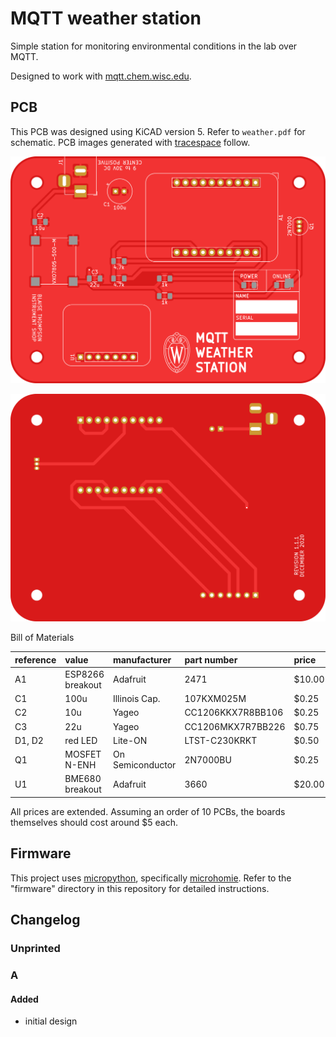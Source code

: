 # MQTT weather station

Simple station for monitoring environmental conditions in the lab over MQTT.

Designed to work with [mqtt.chem.wisc.edu](https://mqtt.chem.wisc.edu/).

## PCB

This PCB was designed using KiCAD version 5.
Refer to `weather.pdf` for schematic.
PCB images generated with [tracespace](https://github.com/tracespace/tracespace) follow.

![top](./top.png "PCB top view")

![bottom](./bottom.png "PCB bottom view")

Bill of Materials

| reference      | value            | manufacturer     | part number          | price  | vendors |
| :------------- | :--------------- | :--------------- | :------------------- | :----- | :------ |
| A1             | ESP8266 breakout | Adafruit         | 2471                 | $10.00 | [Adafruit](https://www.adafruit.com/product/2471) [DigiKey](https://www.digikey.com/en/products/detail/adafruit-industries-llc/2471/5355489) |
| C1             | 100u             | Illinois Cap.    | 107KXM025M           | $0.25  | [DigiKey](https://www.digikey.com/en/products/detail/illinois-capacitor/107KXM025M/5410757?s=N4IgTCBcDaIIwAYDsBpAGgWQWArBkAugL5A) |
| C2             | 10u              | Yageo            | CC1206KKX7R8BB106    | $0.25  | [DigiKey](https://www.digikey.com/en/products/detail/yageo/CC1206KKX7R8BB106/5195365?s=N4IgTCBcDaIMJwIxgAwDYDSGAaB2ASgBwBCxi6IAugL5A) |
| C3             | 22u              | Yageo            | CC1206MKX7R7BB226    | $0.75  | [DigiKey](https://www.digikey.com/en/products/detail/yageo/CC1206MKX7R7BB226/7071713?s=N4IgTCBcDaIMJwIxgAwDYCyBpAGgdgCU8AhYsMNEAXQF8g) |
| D1, D2         | red LED          | Lite-ON          | LTST-C230KRKT        | $0.50  | [DigiKey](https://www.digikey.com/en/products/detail/lite-on-inc/LTST-C230KRKT/386857?s=N4IgTCBcDaIDIBUDKCC0BhMBmADAaQCU8EQBdAXyA) |
| Q1             | MOSFET N-ENH     | On Semiconductor | 2N7000BU             | $0.25  | [DigiKey](https://www.digikey.com/en/products/detail/on-semiconductor/2N7000BU/976604) |
| U1             | BME680 breakout  | Adafruit         | 3660                 | $20.00 | [Adafruit](https://www.adafruit.com/product/3660) [DigiKey](https://www.digikey.com/en/products/detail/adafruit-industries-llc/3660/7915571) |

All prices are extended.
Assuming an order of 10 PCBs, the boards themselves should cost around $5 each.

## Firmware

This project uses [micropython](https://micropython.org/), specifically [microhomie](https://github.com/microhomie/microhomie).
Refer to the "firmware" directory in this repository for detailed instructions.

## Changelog

### Unprinted

### A

#### Added
- initial design
